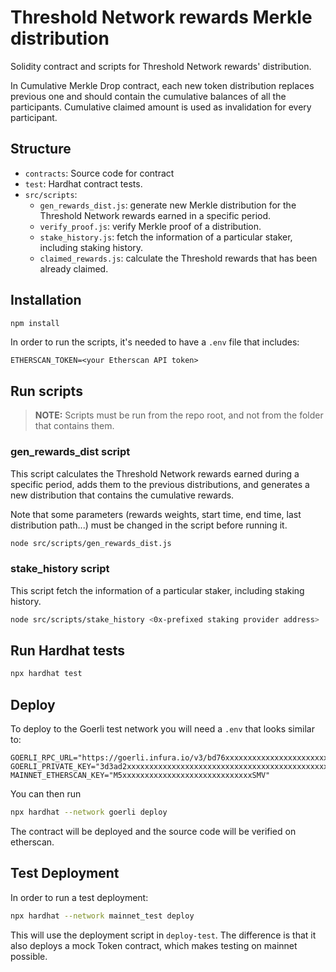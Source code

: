 # Threshold Network rewards Merkle distribution

Solidity contract and scripts for Threshold Network rewards' distribution.

In Cumulative Merkle Drop contract, each new token distribution replaces previous one and should
contain the cumulative balances of all the participants. Cumulative claimed amount is used as
invalidation for every participant.

## Structure

- `contracts`: Source code for contract
- `test`: Hardhat contract tests.
- `src/scripts`:
  - `gen_rewards_dist.js`: generate new Merkle distribution for the Threshold Network rewards earned
    in a specific period.
  - `verify_proof.js`: verify Merkle proof of a distribution.
  - `stake_history.js`: fetch the information of a particular staker, including staking history.
  - `claimed_rewards.js`: calculate the Threshold rewards that has been already claimed.

## Installation

```bash
npm install
```

In order to run the scripts, it's needed to have a `.env` file that includes:

```
ETHERSCAN_TOKEN=<your Etherscan API token>
```

## Run scripts

> **NOTE:** Scripts must be run from the repo root, and not from the folder that contains them.

### gen_rewards_dist script

This script calculates the Threshold Network rewards earned during a specific period, adds them to
the previous distributions, and generates a new distribution that contains the cumulative rewards.

Note that some parameters (rewards weights, start time, end time, last distribution path...) must be
changed in the script before running it.

```bash
node src/scripts/gen_rewards_dist.js
```

### stake_history script

This script fetch the information of a particular staker, including staking history.

```bash
node src/scripts/stake_history <0x-prefixed staking provider address>
```

## Run Hardhat tests

```bash
npx hardhat test
```

## Deploy

To deploy to the Goerli test network you will need a `.env` that looks similar to:

```
GOERLI_RPC_URL="https://goerli.infura.io/v3/bd76xxxxxxxxxxxxxxxxxxxxxxxxxff0"
GOERLI_PRIVATE_KEY="3d3ad2xxxxxxxxxxxxxxxxxxxxxxxxxxxxxxxxxxxxxxxxxxxxxxxxxxxxxxxx87b"
MAINNET_ETHERSCAN_KEY="M5xxxxxxxxxxxxxxxxxxxxxxxxxxxxxSMV"
```

You can then run

```bash
npx hardhat --network goerli deploy
```

The contract will be deployed and the source code will be verified on etherscan.

## Test Deployment

In order to run a test deployment:

```bash
npx hardhat --network mainnet_test deploy
```

This will use the deployment script in `deploy-test`.
The difference is that it also deploys a mock Token contract, which makes testing on mainnet possible.
